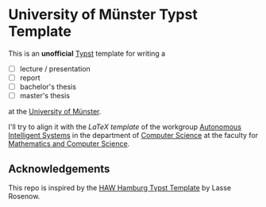 # University of Münster Typst Template

This is an **unofficial** [Typst](https://github.com/typst/typst) template for writing a

- [ ] lecture / presentation
- [ ] report
- [ ] bachelor's thesis
- [ ] master's thesis

at the [University of Münster](https://www.uni-muenster.de/).

I'll try to align it with the *LaTeX template* of the workgroup [Autonomous Intelligent Systems](https://www.uni-muenster.de/AISystems/) in the department of [Computer Science](https://www.uni-muenster.de/Informatik/) at the faculty for [Mathematics and Computer Science](https://www.uni-muenster.de/FB10/).

## Acknowledgements

This repo is inspired by the [HAW Hamburg Typst Template](https://github.com/LasseRosenow/HAW-Hamburg-Typst-Template) by Lasse Rosenow.
